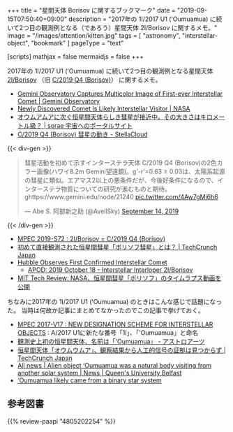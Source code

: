 +++
title = "星間天体 Borisov に関するブックマーク"
date =  "2019-09-15T07:50:40+09:00"
description = "2017年の 1I/2017 U1 (ʻOumuamua) に続いて2つ目の観測例となる（であろう）星間天体 2I/Borisov に関するメモ。"
image = "/images/attention/kitten.jpg"
tags = [ "astronomy", "interstellar-object", "bookmark" ]
pageType = "text"

[scripts]
  mathjax = false
  mermaidjs = false
+++

2017年の 1I/2017 U1 (ʻOumuamua) に続いて2つ目の観測例となる星間天体 [2I/Borisov](https://www.minorplanetcenter.net/mpec/K19/K19S72.html) （旧 [C/2019 Q4 (Borisov)](https://minorplanetcenter.net/mpec/K19/K19RB3.html)） に関するメモ。

- [Gemini Observatory Captures Multicolor Image of First-ever Interstellar Comet | Gemini Observatory](https://www.gemini.edu/node/21240)
- [Newly Discovered Comet Is Likely Interstellar Visitor | NASA](https://www.nasa.gov/feature/jpl/newly-discovered-comet-is-likely-interstellar-visitor/)
- [オウムアムアに次ぐ恒星間天体らしき彗星が接近中。その大きさはキロメートル級？ | sorae 宇宙へのポータルサイト](https://sorae.info/astronomy/2019_9_12_c2019q4.html)
- [C/2019 Q4 (Borisov) 彗星の動き - StellaCloud](https://stellacloud.jp/charts/frqrirkab)

{{< div-gen >}}
<blockquote class="twitter-tweet"><p lang="ja" dir="ltr">彗星活動を初めて示すインターステラ天体 C/2019 Q4 (Borisov)の2色カラー画像(ハワイ8.2m Gemini望遠鏡)。g&#39;-r&#39;=0.63 ± 0.03は、太陽系起源の彗星に類似。エアマス2以上の悪条件だが、今後好条件になるので、インターステラ物質についての研究が進むものと期待。 ghttps://www.gemini.edu/node/21240 <a href="https://t.co/4Aw7gMi6h6">pic.twitter.com/4Aw7gMi6h6</a></p>&mdash; Abe S. 阿部新之助 (@AvellSky) <a href="https://twitter.com/AvellSky/status/1172710521738448897?ref_src=twsrc%5Etfw">September 14, 2019</a></blockquote>
{{< /div-gen >}}

- [MPEC 2019-S72 : 2I/Borisov = C/2019 Q4 (Borisov)](https://www.minorplanetcenter.net/mpec/K19/K19S72.html)
- [初めて直接観測された恒星間彗星「ボリソフ彗星」とは？  |  TechCrunch Japan](https://techcrunch.com/2019/10/16/feast-your-eyes-the-first-interstellar-comet-ever-directly-observed/)
- [Hubble Observes First Confirmed Interstellar Comet](https://hubblesite.org/contents/news-releases/2019/news-2019-53)
    - [APOD: 2019 October 18 - Interstellar Interloper 2I/Borisov](https://apod.nasa.gov/apod/ap191018.html)
- [MIT Tech Review: NASA、恒星間彗星「ボリソフ」のタイムラプス動画を公開](https://www.technologyreview.jp/nl/watch-interstellar-comet-21-borisov-hurtle-through-space-in-this-hubble-time-lapse/)

ちなみに2017年の 1I/2017 U1 (ʻOumuamua) のときはこんな感じで話題になった。
当時は何故か記事にまとめてなかったのでこの記事で挙げておく。

- [MPEC 2017-V17 : NEW DESIGNATION SCHEME FOR INTERSTELLAR OBJECTS](http://www.minorplanetcenter.net/mpec/K17/K17V17.html) : A/2017 U1に新たな番号「1I」、「'Oumuamua」と命名
- [観測史上初の恒星間天体、名前は「'Oumuamua」 - アストロアーツ](http://www.astroarts.co.jp/article/hl/a/9498_oumuamua)
- [恒星間天体「オウムウムア」、観察結果から人工的信号の証拠は見つからず  |  TechCrunch Japan](https://techcrunch.com/2017/12/14/observation-of-interstellar-object-oumuamua-shows-no-evidence-of-artificial-signals/)
- [All news | Alien object ‘Oumuamua was a natural body visiting from another solar system | News | Queen's University Belfast](https://www.qub.ac.uk/News/Allnews/AlienobjectOumuamuawasanaturalbodyvisitingfromanothersolarsystemQueensscientists.html)
- [‘Oumuamua likely came from a binary star system](https://www.ras.org.uk/news-and-press/3100-oumuamua-likely-came-from-a-binary-star-system)

## 参考図書

{{% review-paapi "4805202254" %}} <!-- 天体の位置計算 -->
